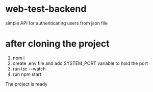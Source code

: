 # web-test-backend

simple API for authenticating users from json file

# after cloning the project
1. npm i
2. create .env file and add SYSTEM_PORT variable to hold the port
3. run tsc --watch
4. run npm start

The project is ready
